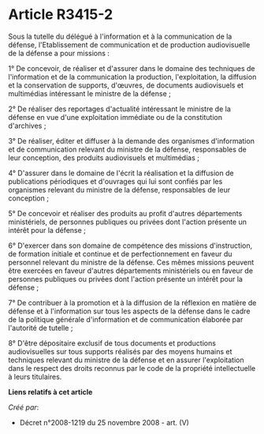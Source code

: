# Article R3415-2

Sous la tutelle du délégué à l'information et à la communication de la défense, l'Etablissement de communication et de
production audiovisuelle de la défense a pour missions :

1° De concevoir, de réaliser et d'assurer dans le domaine des techniques de l'information et de la communication la
production, l'exploitation, la diffusion et la conservation de supports, d'œuvres, de documents audiovisuels et multimédias
intéressant le ministre de la défense ;

2° De réaliser des reportages d'actualité intéressant le ministre de la défense en vue d'une exploitation immédiate ou de la
constitution d'archives ;

3° De réaliser, éditer et diffuser à la demande des organismes d'information et de communication relevant du ministre de la
défense, responsables de leur conception, des produits audiovisuels et multimédias ;

4° D'assurer dans le domaine de l'écrit la réalisation et la diffusion de publications périodiques et d'ouvrages qui lui sont
confiés par les organismes relevant du ministre de la défense, responsables de leur conception ;

5° De concevoir et réaliser des produits au profit d'autres départements ministériels, de personnes publiques ou privées dont
l'action présente un intérêt pour la défense ;

6° D'exercer dans son domaine de compétence des missions d'instruction, de formation initiale et continue et de
perfectionnement en faveur du personnel relevant du ministre de la défense. Ces mêmes missions peuvent être exercées en
faveur d'autres départements ministériels ou en faveur de personnes publiques ou privées dont l'action présente un intérêt
pour la défense ;

7° De contribuer à la promotion et à la diffusion de la réflexion en matière de défense et à l'information sur tous les
aspects de la défense dans le cadre de la politique générale d'information et de communication élaborée par l'autorité de
tutelle ;

8° D'être dépositaire exclusif de tous documents et productions audiovisuelles sur tous supports réalisés par des moyens
humains et techniques relevant du ministre de la défense et en assurer l'exploitation dans le respect des droits reconnus par
le code de la propriété intellectuelle  à leurs titulaires.

**Liens relatifs à cet article**

_Créé par_:

  - Décret n°2008-1219 du 25 novembre 2008 - art. (V)
